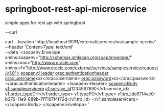 # springboot-rest-api-microservice
simple apps for rest api with springboot

--curl 


curl --location 'http://localhost:9091/external/services/ws/sample-service' \
--header 'Content-Type: text/xml' \
--data '<soapenv:Envelope xmlns:soapenv="http://schemas.xmlsoap.org/soap/envelope/" xmlns:orac="http://www.oracle.com" xmlns:v1="http://www.oracle.com/external/services/sampleservice/request/v1.0">
<soapenv:Header>
<orac:authenticationheader>
<orac:username>xxx</orac:username>
<orac:password>xxx</orac:password>
</orac:authenticationheader>
</soapenv:Header>
<soapenv:Body>
<v1:sampleservicerq>
<v1:service_id>1234567890</v1:service_id>
<v1:order_type>CH</v1:order_type>
<v1:type>PO</v1:type>
<v1:trx_id>c6714ec0-b379-11e9-889b-7f7167f4f72d</v1:trx_id>
</v1:sampleservicerq>
</soapenv:Body>
</soapenv:Envelope>
'